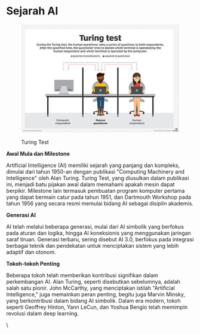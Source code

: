 # Sejarah AI

<figure><img src="../.gitbook/assets/image.png" alt=""><figcaption><p>Turing Test</p></figcaption></figure>

**Awal Mula dan Milestone**

Artificial Intelligence (AI) memiliki sejarah yang panjang dan kompleks, dimulai dari tahun 1950-an dengan publikasi "Computing Machinery and Intelligence" oleh Alan Turing. Turing Test, yang diusulkan dalam publikasi ini, menjadi batu pijakan awal dalam memahami apakah mesin dapat berpikir. Milestone lain termasuk pembuatan program komputer pertama yang dapat bermain catur pada tahun 1951, dan Dartmouth Workshop pada tahun 1956 yang secara resmi memulai bidang AI sebagai disiplin akademis.

**Generasi AI**

AI telah melalui beberapa generasi, mulai dari AI simbolik yang berfokus pada aturan dan logika, hingga AI koneksionis yang menggunakan jaringan saraf tiruan. Generasi terbaru, sering disebut AI 3.0, berfokus pada integrasi berbagai teknik dan pendekatan untuk menciptakan sistem yang lebih adaptif dan otonom.

**Tokoh-tokoh Penting**

Beberapa tokoh telah memberikan kontribusi signifikan dalam perkembangan AI. Alan Turing, seperti disebutkan sebelumnya, adalah salah satu pionir. John McCarthy, yang menciptakan istilah "Artificial Intelligence," juga memainkan peran penting, begitu juga Marvin Minsky, yang berkontribusi dalam bidang AI simbolik. Dalam era modern, tokoh seperti Geoffrey Hinton, Yann LeCun, dan Yoshua Bengio telah memimpin revolusi dalam deep learning.

\
